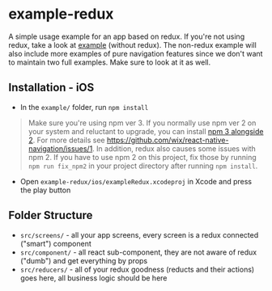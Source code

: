 # example-redux

A simple usage example for an app based on redux. If you're not using redux, take a look at [example](../example) (without redux). The non-redux example will also include more examples of pure navigation features since we don't want to maintain two full examples. Make sure to look at it as well.

## Installation - iOS

* In the `example/` folder, run `npm install`

> Make sure you're using npm ver 3. If you normally use npm ver 2 on your system and reluctant to upgrade, you can install [npm 3 alongside 2](https://www.npmjs.com/package/npm3). For more details see https://github.com/wix/react-native-navigation/issues/1. In addition, redux also causes some issues with npm 2. If you have to use npm 2 on this project, fix those by running `npm run fix_npm2` in your project directory after running `npm install`.

* Open `example-redux/ios/exampleRedux.xcodeproj` in Xcode and press the play button

## Folder Structure

* `src/screens/` - all your app screens, every screen is a redux connected ("smart") component
* `src/component/` - all react sub-component, they are not aware of redux ("dumb") and get everything by props
* `src/reducers/` - all of your redux goodness (reducts and their actions) goes here, all business logic should be here
